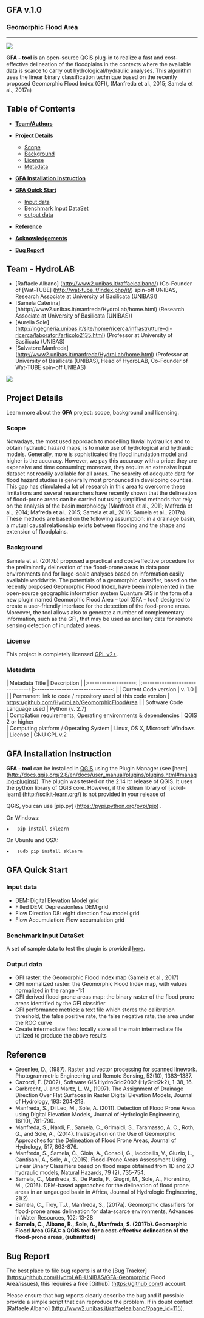 **GFA v.1.0**
----------

### Geomorphic Flood Area
----------
<p align="left"><img src="https://github.com/HydroLAB-UNIBAS/GFA-Geomorphic-Flood-Area/blob/master/icona.png"/></p>

**GFA - tool** is an open-source QGIS plug-in to realize a fast and cost-effective delineation of the floodplains in the contexts where the available data is scarce to carry out hydrological/hydraulic analyses. This algorithm uses the linear binary classification technique based on the recently proposed Geomorphic Flood Index (GFI), (Manfreda et al., 2015; Samela et al., 2017a)

## Table of Contents

* [**Team/Authors**](#team-authors)
* [**Project Details**](#project-details)  
    * [Scope](#scope)
    * [Background](#background)
    * [License](#license)
    * [Metadata](#metadata)
* [**GFA Installation Instruction**](#project-details)  

* [**GFA Quick Start**](#quick-start)
    * [Input data](#input)
    * [Benchmark Input DataSet](#inputdata)
    * [output data](#input)
* [**Reference**](#reference)

* [**Acknowledgements**](#acknowledgements)
* [**Bug Report**](#bug-report)

## Team - HydroLAB
- [Raffaele Albano] (http://www2.unibas.it/raffaelealbano/) (Co-Founder of [Wat-TUBE] (http://wat-tube.it/index.php/it/) spin-off UNIBAS, Research Associate at University of Basilicata (UNIBAS))
- [Samela Caterina] (hhttp://www2.unibas.it/manfreda/HydroLab/home.html) (Research Associate at University of Basilicata (UNIBAS))
- [Aurelia Sole] (http://ingegneria.unibas.it/site/home/ricerca/infrastrutture-di-ricerca/laboratori/articolo2135.html) (Professor at University of Basilicata (UNIBAS)
- [Salvatore Manfreda] (http://www2.unibas.it/manfreda/HydroLab/home.html) (Professor at University of Basilicata (UNIBAS), Head of HydroLAB, Co-Founder of Wat-TUBE spin-off UNIBAS)
<p align="left"><img src="https://github.com/HydroLAB/GFA-Geomorphic-Flood-Area/blob/master/HydroLAB.PNG"/></p>


## Project Details
Learn more about the **GFA** project: scope, background and licensing.

### Scope
Nowadays, the most used approach to modelling fluvial hydraulics and to obtain hydraulic hazard maps, is to make use of hydrological and hydraulic models. Generally, more is sophisticated the flood inundation model and higher is the accuracy.However, we pay this accuracy with a price: they are expensive and time consuming; moreover, they require an extensive input dataset not readily available for all areas. The scarcity of adequate data for flood hazard studies is generally most pronounced in developing counties. This gap has stimulated a lot of research in this area to overcome these limitations and several researchers have recently shown that the delineation of flood-prone areas can be carried out using simplified methods that rely on the analysis of the basin morphology (Manfreda et al., 2011; Mafreda et al., 2014; Mafreda et al., 2015; Samela et al., 2016; Samela et al., 2017a). These methods are based on the following assumption: in a drainage basin, a mutual causal relationship exists between flooding and the shape and extension of floodplains.

### Background
Samela et al. (2017b) proposed a practical and cost-effective procedure for the preliminarily delineation of the flood-prone areas in data poor environments and for large-scale analyses based on information easily available worldwide.  The potentials of a geomorphic classifier, based on the recently proposed Geomorphic Flood Index, have been implemented in the open-source geographic information system Quantum GIS in the form of a new plugin named Geomorphic Flood Area – tool (GFA – tool) designed to create a user-friendly interface for the detection of the food-prone areas. Moreover, the tool allows also to generate a number of complementary information, such as the GFI, that may be used as ancillary data for remote sensing detection of inundated areas. 

### License
This project is completely licensed [GPL v2+](https://github.com/HydroLAB-UNIBAS/GFA-Geomorphic-Flood-Area/blob/master/LICENSE.txt).

### Metadata
| Metadata Title	| Description 	|
|:--------------------:	|:-------------------------------:	|:--------------------------------:	|
|       Current Code version       	|           v. 1.0             	|                           	|
|    Permanent link to code / repository used of this code version      	|         https://github.com/HydroLab/GeomorphicFloodArea           |
|      Software Code Language used        	|             Python (v. 2.7)           
|      Compilation requirements, Operating environments & dependencies  |            QGIS 2 or higher   
|      Computing platform / Operating System   |            Linux, OS X, Microsoft Windows  
|      License   |            GNU GPL v.2

## GFA Installation Instruction
**GFA - tool** can be installed in [QGIS](https://qgis.org) using the Plugin Manager (see [here] (http://docs.qgis.org/2.8/en/docs/user_manual/plugins/plugins.html#managing-plugins)). The plugin was tested on the 2.14 ltr release of QGIS. It uses the python library of QGIS core. However, if the sklean library of [scikit-learn] (http://scikit-learn.org/) is not provided in your release of 

QGIS, you can use [pip.py] (https://pypi.python.org/pypi/pip) .

On Windows:

	▪	pip install sklearn 

On Ubuntu and OSX:

	▪	sudo pip install sklearn


## GFA Quick Start


### Input data
- DEM: Digital Elevation Model grid
- Filled DEM: Depressionless DEM grid
- Flow Direction D8: eight direction flow model grid
- Flow Accumulation: Flow accumulation grid

### Benchmark Input DataSet
A set of sample data to test the plugin is provided 
[here](https://github.com/HydroLAB-UNIBAS/GFA-Geomorphic-Flood-Area-doc).

### Output data
- GFI raster: the Geomorphic Flood Index map (Samela et al., 2017)
- GFI normalized raster: the Geomorphic Flood Index map, with values normalized in the range -1:1
- GFI derived flood-prone areas map: the binary raster of the flood prone areas identified by the GFI classifier
- GFI performance metrics: a text file which stores the calibration threshold, the false positive rate, the false negative rate, the area under the ROC curve
- Create intermediate files: locally store all the main intermediate file utilized to produce the above results

## Reference
- Greenlee, D., (1987). Raster and vector processing for scanned linework. Photogrammetric Engineering and Remote Sensing, 53(10), 1383–1387.
- Cazorzi, F. (2002), Software GIS HydroGrid2002 (HyGrid2k2), 1-38, 16.
- Garbrecht, J. and Martz, L. W., (1997). The Assignment of Drainage Direction Over Flat Surfaces in Raster Digital Elevation Models, Journal of Hydrology, 193: 204-213.
- Manfreda, S., Di Leo, M., Sole, A. (2011). Detection of Flood Prone Areas using Digital Elevation Models, Journal of Hydrologic Engineering, 16(10), 781-790.
- Manfreda, S., Nardi, F., Samela, C., Grimaldi, S., Taramasso, A. C., Roth, G., and Sole, A., (2014). Investigation on the Use of Geomorphic Approaches for the Delineation of Flood Prone Areas, Journal of Hydrology, 517, 863-876. 
- Manfreda, S., Samela, C., Gioia, A., Consoli, G., Iacobellis, V.,  Giuzio, L., Cantisani, A., Sole, A., (2015). Flood-Prone Areas Assessment Using Linear Binary Classifiers based on flood maps obtained from 1D and 2D hydraulic models,  Natural Hazards, 79 (2), 735-754.
- Samela, C., Manfreda, S., De Paola, F., Giugni, M., Sole, A., Fiorentino, M., (2016). DEM-based approaches for the delineation of flood prone areas in an ungauged basin in Africa,  Journal of Hydrologic Engineering, 21(2).
- Samela, C., Troy, T.J., Manfreda, S., (2017a). Geomorphic classifiers for flood-prone areas delineation for data-scarce environments, Advances in Water Resources, 102: 13-28 
- **Samela, C., Albano, R., Sole, A., Manfreda, S. (2017b). Geomorphic Flood Area (GFA): a QGIS tool for a cost-effective delineation of the flood-prone areas, (submitted)**

## Bug Report
The best place to file bug reports is at the [Bug Tracker] (https://github.com/HydroLAB-UNIBAS/GFA-Geomorphic Flood Area/issues), this requires a free [Github] (https://github.com/) account.

Please ensure that bug reports clearly describe the bug and if possible provide a simple script that can reproduce the problem. If in doubt contact [Raffaele Albano] (http://www2.unibas.it/raffaelealbano/?page_id=115).
